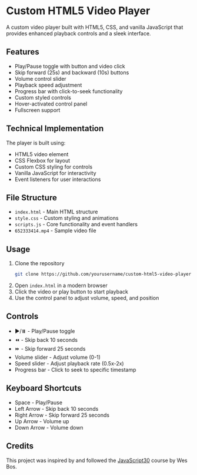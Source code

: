 # Custom HTML5 Video Player

A custom video player built with HTML5, CSS, and vanilla JavaScript that provides enhanced playback controls and a sleek interface.

## Features

- Play/Pause toggle with button and video click
- Skip forward (25s) and backward (10s) buttons
- Volume control slider
- Playback speed adjustment
- Progress bar with click-to-seek functionality
- Custom styled controls
- Hover-activated control panel
- Fullscreen support

## Technical Implementation

The player is built using:
- HTML5 video element
- CSS Flexbox for layout
- Custom CSS styling for controls
- Vanilla JavaScript for interactivity
- Event listeners for user interactions

## File Structure

- `index.html` - Main HTML structure
- `style.css` - Custom styling and animations
- `scripts.js` - Core functionality and event handlers
- `652333414.mp4` - Sample video file

## Usage

1. Clone the repository
   ```bash
   git clone https://github.com/yourusername/custom-html5-video-player.git
   ```
2. Open `index.html` in a modern browser
3. Click the video or play button to start playback
4. Use the control panel to adjust volume, speed, and position

## Controls

- ▶️/⏸️ - Play/Pause toggle
- ⏪ - Skip back 10 seconds
- ⏩ - Skip forward 25 seconds
- Volume slider - Adjust volume (0-1)
- Speed slider - Adjust playback rate (0.5x-2x)
- Progress bar - Click to seek to specific timestamp

## Keyboard Shortcuts

- Space - Play/Pause
- Left Arrow - Skip back 10 seconds
- Right Arrow - Skip forward 25 seconds
- Up Arrow - Volume up
- Down Arrow - Volume down

## Credits

This project was inspired by and followed the [JavaScript30](https://javascript30.com/) course by Wes Bos.
